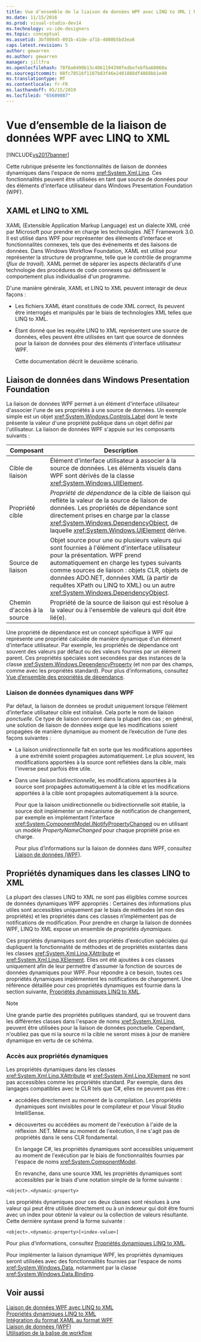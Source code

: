 ```yaml
---
title: Vue d’ensemble de la liaison de données WPF avec LINQ to XML | Microsoft
ms.date: 11/15/2016
ms.prod: visual-studio-dev14
ms.technology: vs-ide-designers
ms.topic: conceptual
ms.assetid: 3bf80845-891b-41de-a71b-4080b5bd3ea6
caps.latest.revision: 5
author: gewarren
ms.author: gewarren
manager: jillfra
ms.openlocfilehash: 78f6a0490b13c4061194390fedbefebfba60860a
ms.sourcegitcommit: 08fc78516f1107b83f46e2401888df4868bb1e40
ms.translationtype: MT
ms.contentlocale: fr-FR
ms.lasthandoff: 05/15/2019
ms.locfileid: "65689887"
---
```

# <a name="wpf-data-binding-with-linq-to-xml-overview"></a>Vue d’ensemble de la liaison de données WPF avec LINQ to XML
[!INCLUDE[vs2017banner](../includes/vs2017banner.md)]

Cette rubrique présente les fonctionnalités de liaison de données dynamiques dans l'espace de noms <xref:System.Xml.Linq>. Ces fonctionnalités peuvent être utilisées en tant que source de données pour des éléments d'interface utilisateur dans Windows Presentation Foundation (WPF).  
  
## <a name="xaml-and-linq-to-xml"></a>XAML et LINQ to XML  
 XAML (Extensible Application Markup Language) est un dialecte XML créé par Microsoft pour prendre en charge les technologies .NET Framework 3.0. Il est utilisé dans WPF pour représenter des éléments d’interface et fonctionnalités connexes, tels que des événements et des liaisons de données. Dans Windows Workflow Foundation, XAML est utilisé pour représenter la structure de programme, telle que le contrôle de programme (*flux de travail*). XAML permet de séparer les aspects déclaratifs d'une technologie des procédures de code connexes qui définissent le comportement plus individualisé d'un programme.  
  
 D'une manière générale, XAML et LINQ to XML peuvent interagir de deux façons :  
  
- Les fichiers XAML étant constitués de code XML correct, ils peuvent être interrogés et manipulés par le biais de technologies XML telles que LINQ to XML.  
  
- Étant donné que les requête LINQ to XML représentent une source de données, elles peuvent être utilisées en tant que source de données pour la liaison de données pour des éléments d'interface utilisateur WPF.  
  
  Cette documentation décrit le deuxième scénario.  
  
## <a name="data-binding-in-the-windows-presentation-foundation"></a>Liaison de données dans Windows Presentation Foundation  
 La liaison de données WPF permet à un élément d'interface utilisateur d'associer l'une de ses propriétés à une source de données. Un exemple simple est un objet <xref:System.Windows.Controls.Label> dont le texte présente la valeur d'une propriété publique dans un objet défini par l'utilisateur. La liaison de données WPF s'appuie sur les composants suivants :  
  
|Composant|Description|  
|---------------|-----------------|  
|Cible de liaison|Élément d'interface utilisateur à associer à la source de données. Les éléments visuels dans WPF sont dérivés de la classe <xref:System.Windows.UIElement>.|  
|Propriété cible|*Propriété de dépendance* de la cible de liaison qui reflète la valeur de la source de liaison de données. Les propriétés de dépendance sont directement prises en charge par la classe <xref:System.Windows.DependencyObject>, de laquelle <xref:System.Windows.UIElement> dérive.|  
|Source de liaison|Objet source pour une ou plusieurs valeurs qui sont fournies à l'élément d'interface utilisateur pour la présentation. WPF prend automatiquement en charge les types suivants comme sources de liaison : objets CLR, objets de données ADO.NET, données XML (à partir de requêtes XPath ou LINQ to XML) ou un autre <xref:System.Windows.DependencyObject>.|  
|Chemin d'accès à la source|Propriété de la source de liaison qui est résolue à la valeur ou à l'ensemble de valeurs qui doit être lié(e).|  
  
 Une propriété de dépendance est un concept spécifique à WPF qui représente une propriété calculée de manière dynamique d'un élément d'interface utilisateur. Par exemple, les propriétés de dépendance ont souvent des valeurs par défaut ou des valeurs fournies par un élément parent. Ces propriétés spéciales sont secondées par des instances de la classe <xref:System.Windows.DependencyProperty> (et non par des champs, comme avec les propriétés standard). Pour plus d’informations, consultez [Vue d’ensemble des propriétés de dépendance](https://msdn.microsoft.com/library/d119d00c-3afb-48d6-87a0-c4da4f83dee5).  
  
### <a name="dynamic-data-binding-in-wpf"></a>Liaison de données dynamiques dans WPF  
 Par défaut, la liaison de données se produit uniquement lorsque l’élément d’interface utilisateur cible est initialisé. Cela porte le nom de liaison *ponctuelle*. Ce type de liaison convient dans la plupart des cas ; en général, une solution de liaison de données exige que les modifications soient propagées de manière dynamique au moment de l’exécution de l’une des façons suivantes :  
  
- La liaison *unidirectionnelle* fait en sorte que les modifications apportées à une extrémité soient propagées automatiquement. Le plus souvent, les modifications apportées à la source sont reflétées dans la cible, mais l'inverse peut parfois être utile.  
  
- Dans une liaison *bidirectionnelle*, les modifications apportées à la source sont propagées automatiquement à la cible et les modifications apportées à la cible sont propagées automatiquement à la source.  
  
  Pour que la liaison unidirectionnelle ou bidirectionnelle soit établie, la source doit implémenter un mécanisme de notification de changement, par exemple en implémentant l’interface <xref:System.ComponentModel.INotifyPropertyChanged> ou en utilisant un modèle *PropertyNameChanged* pour chaque propriété prise en charge.  
  
  Pour plus d’informations sur la liaison de données dans WPF, consultez [Liaison de données (WPF)](https://msdn.microsoft.com/library/90f79b97-17e7-40d1-abf0-3ba600ad1d7e).  
  
## <a name="dynamic-properties-in-linq-to-xml-classes"></a>Propriétés dynamiques dans les classes LINQ to XML   
 La plupart des classes LINQ to XML ne sont pas éligibles comme sources de données dynamiques WPF appropriés : Certaines des informations plus utiles sont accessibles uniquement par le biais de méthodes (et non des propriétés) et les propriétés dans ces classes n’implémentent pas de notifications de modification. Pour prendre en charge la liaison de données WPF, LINQ to XML expose un ensemble de *propriétés dynamiques*.  
  
 Ces propriétés dynamiques sont des propriétés d'exécution spéciales qui dupliquent la fonctionnalité de méthodes et de propriétés existantes dans les classes <xref:System.Xml.Linq.XAttribute> et <xref:System.Xml.Linq.XElement>. Elles ont été ajoutées à ces classes uniquement afin de leur permettre d'assumer la fonction de sources de données dynamiques pour WPF. Pour répondre à ce besoin, toutes ces propriétés dynamiques implémentent les notifications de changement. Une référence détaillée pour ces propriétés dynamiques est fournie dans la section suivante, [Propriétés dynamiques LINQ to XML](../designers/linq-to-xml-dynamic-properties.md).  
  
> [!NOTE]
> Une grande partie des propriétés publiques standard, qui se trouvent dans les différentes classes dans l'espace de noms <xref:System.Xml.Linq>, peuvent être utilisées pour la liaison de données ponctuelle. Cependant, n'oubliez pas que ni la source ni la cible ne seront mises à jour de manière dynamique en vertu de ce schéma.  
  
### <a name="accessing-dynamic-properties"></a>Accès aux propriétés dynamiques  
 Les propriétés dynamiques dans les classes <xref:System.Xml.Linq.XAttribute> et <xref:System.Xml.Linq.XElement> ne sont pas accessibles comme les propriétés standard. Par exemple, dans des langages compatibles avec le CLR tels que C#, elles ne peuvent pas être :  
  
- accédées directement au moment de la compilation. Les propriétés dynamiques sont invisibles pour le compilateur et pour Visual Studio IntelliSense.  
  
- découvertes ou accédées au moment de l'exécution à l'aide de la réflexion .NET. Même au moment de l'exécution, il ne s'agit pas de propriétés dans le sens CLR fondamental.  
  
  En langage C#, les propriétés dynamiques sont accessibles uniquement au moment de l'exécution par le biais de fonctionnalités fournies par l'espace de noms <xref:System.ComponentModel>.  
  
  En revanche, dans une source XML les propriétés dynamiques sont accessibles par le biais d'une notation simple de la forme suivante :  
  
```  
<object>.<dynamic-property>  
```  
  
 Les propriétés dynamiques pour ces deux classes sont résolues à une valeur qui peut être utilisée directement ou à un indexeur qui doit être fourni avec un index pour obtenir la valeur ou la collection de valeurs résultante. Cette dernière syntaxe prend la forme suivante :  
  
```  
<object>.<dynamic-property>[<index-value>]  
```  
  
 Pour plus d’informations, consultez [Propriétés dynamiques LINQ to XML](../designers/linq-to-xml-dynamic-properties.md).  
  
 Pour implémenter la liaison dynamique WPF, les propriétés dynamiques seront utilisées avec des fonctionnalités fournies par l'espace de noms <xref:System.Windows.Data>, notamment par la classe <xref:System.Windows.Data.Binding>.  
  
## <a name="see-also"></a>Voir aussi  
 [Liaison de données WPF avec LINQ to XML](../designers/wpf-data-binding-with-linq-to-xml.md)   
 [Propriétés dynamiques LINQ to XML](../designers/linq-to-xml-dynamic-properties.md)   
 [Intégration du format XAML au format WPF](https://msdn.microsoft.com/library/5d858575-a83b-42df-ad3f-047ed2d6e3c8)   
 [Liaison de données (WPF)](https://msdn.microsoft.com/library/90f79b97-17e7-40d1-abf0-3ba600ad1d7e)   
 [Utilisation de la balise de workflow](http://go.microsoft.com/fwlink/?LinkId=98685)
